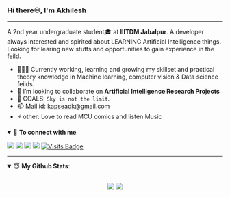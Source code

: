 ### Hi there♾️, I'm Akhilesh

<hr>

A 2nd year undergraduate student🎓 at **IIITDM Jabalpur**. A developer always interested and spirited about LEARNING Artificial Intelligence things. Looking for learing new stuffs and opportunities to gain experience in the feild. 

<!--
**Adk2001tech/Adk2001tech** is a ✨ _special_ ✨ repository because its `README.md` (this file) appears on your GitHub profile.
-->


- 👨🏽‍💻 Currently working, learning and growing my skillset and practical theory knowledge in Machine learning, computer vision & Data science feilds.  
- 👯 I’m looking to collaborate on **Artificial Intelligence Research Projects**
- 🥅 GOALS: `Sky is not the limit`.
- 📫 Mail id: kapseadk@gmail.com       
- ⚡ other: Love to read MCU comics and listen Music

<details open>
<summary>🤝 <b>To connect with me</b></summary>
 <p align = "center">

[<img src="https://img.shields.io/badge/kaggle-%231DA1F2.svg?&style=for-the-badge&logo=kaggle&logoColor=white" />](https://www.kaggle.com/akhileshdkapse) 
[<img src="https://img.shields.io/badge/medium-%2312100E.svg?&style=for-the-badge&logo=medium&logoColor=white" />](https://medium.com/@akhileshkapse)
[<img src="https://img.shields.io/badge/linkedin-%230077B5.svg?&style=for-the-badge&logo=linkedin&logoColor=white" />](https://www.linkedin.com/in/akhilesh-kapse-a8a606195/)
[<img src = "https://img.shields.io/badge/instagram-%23E4405F.svg?&style=for-the-badge&logo=instagram&logoColor=white">](https://www.instagram.com/akhilesh.kapse/) 
[![Visits Badge](https://badges.pufler.dev/visits/Adk2001tech/Adk2001tech?style=for-the-badge)](https://github.com/Adk2001tech/Adk2001tech)

</p>
</details>
<hr>

<details open>
 <summary> 😇 <b>My Github Stats</b>: </summary>
<br>
 
<p align = "center">
  <img src = "https://github-readme-stats.vercel.app/api?username=Adk2001tech&show_icons=true&theme=merko&line_height=27">
  <img src = "https://github-readme-stats.vercel.app/api/top-langs/?username=Adk2001tech&hide=css,java">
</p>
</details>

